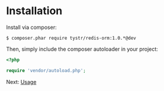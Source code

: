 Installation
============

Install via composer:

    $ composer.phar require tystr/redis-orm:1.0.*@dev
    
Then, simply include the composer autoloader in your project:
```PHP
<?php

require 'vendor/autoload.php';
```
    
Next: [Usage](02-usage.md)